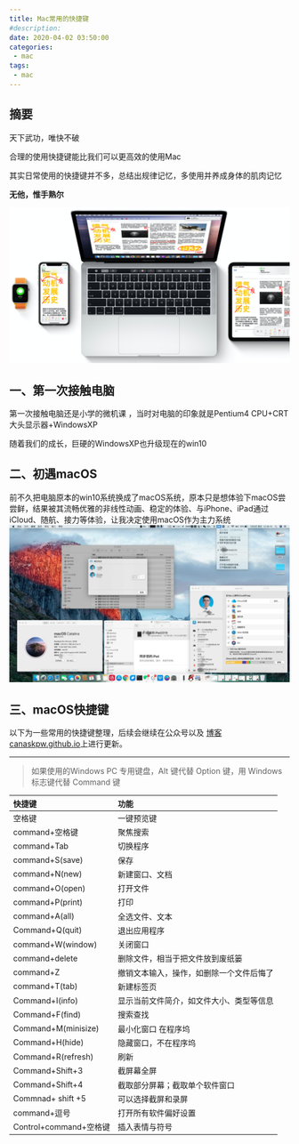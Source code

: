 ```yaml
---
title: Mac常用的快捷键
#description: 
date: 2020-04-02 03:50:00
categories: 
 - mac
tags:
 - mac
---
```


## 摘要
天下武功，唯快不破

合理的使用快捷键能比我们可以更高效的使用Mac

其实日常使用的快捷键并不多，总结出规律记忆，多使用并养成身体的肌肉记忆

**无他，惟手熟尔**
<!-- more -->

![](/resources/images/20200402/Macbook键盘照片white.png)

## 一、第一次接触电脑
第一次接触电脑还是小学的微机课 ，当时对电脑的印象就是Pentium4 CPU+CRT大头显示器+WindowsXP

随着我们的成长，巨硬的WindowsXP也升级现在的win10

## 二、初遇macOS 

前不久把电脑原本的win10系统换成了macOS系统，原本只是想体验下macOS尝尝鲜，结果被其流畅优雅的非线性动画、稳定的体验、与iPhone、iPad通过iCloud、随航、接力等体验，让我决定使用macOS作为主力系统
![](/resources/images/20200402/macOS介绍.jpeg)

## 三、macOS快捷键
以下为一些常用的快捷键整理，后续会继续在公众号以及 [博客](canaskpw.github.io)  [canaskpw.github.io](canaskpw.github.io)上进行更新。

------

> 如果使用的Windows PC 专用键盘，Alt 键代替 Option 键，用 Windows 标志键代替 Command 键




| 快捷键             | 功能  |
| :-----------------| :----------------------------------------------------------- |
| 空格键 | 一键预览键 |
| command+空格键                  | 聚焦搜索                                                     |
| command+Tab                     | 切换程序                                                     |
| command+S(save)       | 保存                                                         |
| command+N(new)                | 新建窗口、文档                                               |
| command+O(open)               | 打开文件              |
| command+P(print) | 打印 |
| command+A(all) | 全选文件、文本 |
| Command+Q(quit) | 退出应用程序 |
| command+W(window) | 关闭窗口 |
| command+delete | 删除文件，相当于把文件放到废纸篓 |
| command+Z | 撤销文本输入，操作，如删除一个文件后悔了 |
| command+T(tab)                | 新建标签页 |
| Command+I(info)               | 显示当前文件简介，如文件大小、类型等信息 |
| Command+F(find)               | 搜索查找                                                     |
| Command+M(minisize)           | 最小化窗口 在程序坞                                          |
| Command+H(hide)               | 隐藏窗口，不在程序坞                                         |
| Command+R(refresh)            | 刷新                                                         |
| Command+Shift+3                 | 截屏幕全屏                                                   |
| Command+Shift+4                 | 截取部分屏幕；截取单个软件窗口 |
| Commnad+ shift +5               | 可以选择截屏和录屏                                           |
| command+逗号                    | 打开所有软件偏好设置 |
| Control+command+空格键          | 插入表情与符号                                               |
